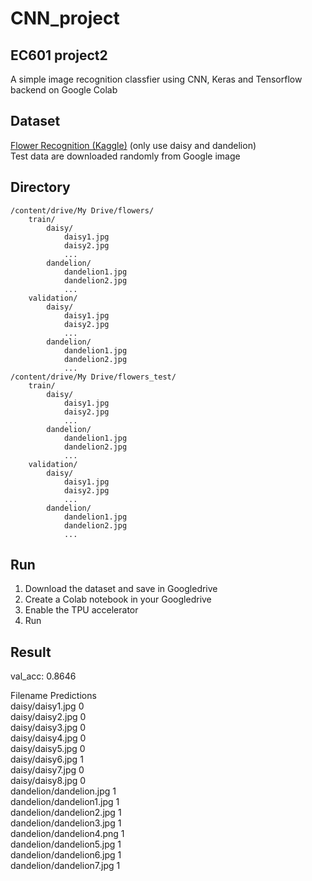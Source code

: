 # CNN_project
## EC601 project2  
A simple image recognition classfier using CNN, Keras and Tensorflow backend on Google Colab  
## Dataset  
[Flower Recognition (Kaggle)](https://www.kaggle.com/alxmamaev/flowers-recognition) (only use daisy and dandelion)  
Test data are downloaded randomly from Google image  
## Directory  
    /content/drive/My Drive/flowers/
        train/
            daisy/
                daisy1.jpg
                daisy2.jpg
                ...
            dandelion/
                dandelion1.jpg
                dandelion2.jpg
                ...
        validation/
            daisy/
                daisy1.jpg
                daisy2.jpg
                ...
            dandelion/
                dandelion1.jpg
                dandelion2.jpg
                ...  
    /content/drive/My Drive/flowers_test/
        train/
            daisy/
                daisy1.jpg
                daisy2.jpg
                ...
            dandelion/
                dandelion1.jpg
                dandelion2.jpg
                ...
        validation/
            daisy/
                daisy1.jpg
                daisy2.jpg
                ...
            dandelion/
                dandelion1.jpg
                dandelion2.jpg
                ...
    
## Run  
1. Download the dataset and save in Googledrive  
2. Create a Colab notebook in your Googledrive
3. Enable the TPU accelerator
4. Run

## Result  
val_acc: 0.8646

Filename	              Predictions  
daisy/daisy1.jpg	         0  
daisy/daisy2.jpg	         0  
daisy/daisy3.jpg	         0  
daisy/daisy4.jpg	         0  
daisy/daisy5.jpg	         0  
daisy/daisy6.jpg	         1  
daisy/daisy7.jpg	         0  
daisy/daisy8.jpg	         0  
dandelion/dandelion.jpg	   1  
dandelion/dandelion1.jpg	 1  
dandelion/dandelion2.jpg	 1  
dandelion/dandelion3.jpg	 1  
dandelion/dandelion4.png	 1  
dandelion/dandelion5.jpg	 1  
dandelion/dandelion6.jpg	 1  
dandelion/dandelion7.jpg	 1  
